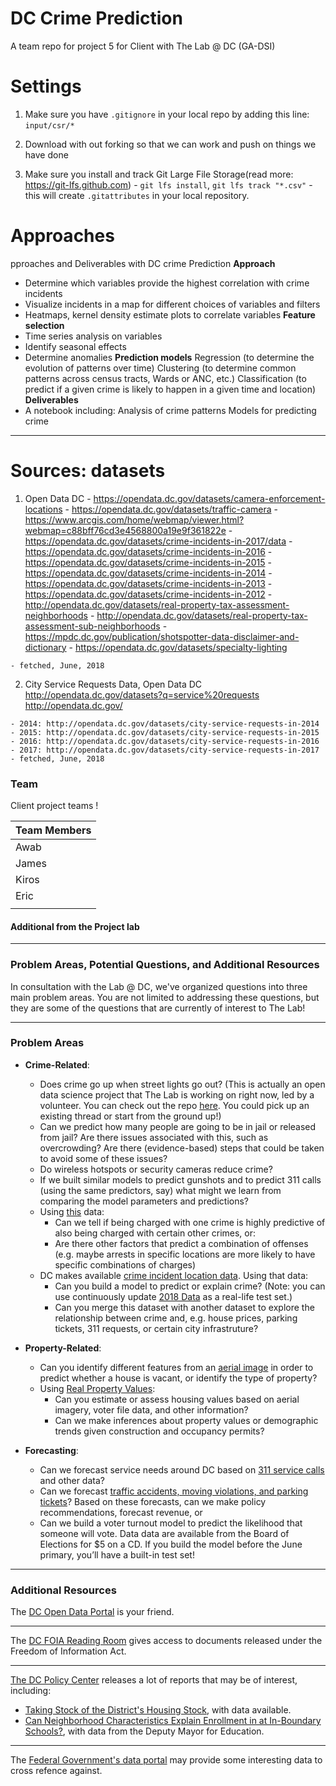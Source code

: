 # DC Crime Prediction
A team repo  for  project 5 for Client with The Lab @ DC (GA-DSI)

# Settings
  1) Make sure you have `.gitignore` in your local repo by adding this line: `input/csr/*`
  2. Download  with out forking so that we can work and push on things we have done
  3) Make sure you install and track Git Large File Storage(read more: https://git-lfs.github.com)
    - `git lfs install`, `git lfs track "*.csv"`
    - this will create  `.gitattributes` in your local repository.

# Approaches
pproaches and Deliverables with DC crime Prediction 
**Approach** 
   - Determine which variables provide the highest correlation with crime incidents 
   - Visualize incidents in a map for different choices of variables and filters 
   - Heatmaps, kernel density estimate plots to correlate variables 
**Feature selection**
 - Time series analysis on variables 
  - Identify seasonal effects 
  - Determine anomalies 
  **Prediction models** 
   Regression (to determine the evolution of patterns over time) Clustering (to determine common patterns across census tracts, Wards or ANC, etc.) Classification (to predict if a given crime is likely to happen in a given time and location) 
  **Deliverables**
  -  A notebook including: Analysis of crime patterns Models for predicting crime
----------------------------------------------------
# Sources: datasets
  1) Open Data DC
    - https://opendata.dc.gov/datasets/camera-enforcement-locations
    -  https://opendata.dc.gov/datasets/traffic-camera
    - https://www.arcgis.com/home/webmap/viewer.html?webmap=c88bff76cd3e4568800a19e9f361822e
    - https://opendata.dc.gov/datasets/crime-incidents-in-2017/data
    - https://opendata.dc.gov/datasets/crime-incidents-in-2016
    - https://opendata.dc.gov/datasets/crime-incidents-in-2015
    - https://opendata.dc.gov/datasets/crime-incidents-in-2014
    - https://opendata.dc.gov/datasets/crime-incidents-in-2013
    - https://opendata.dc.gov/datasets/crime-incidents-in-2012
    - http://opendata.dc.gov/datasets/real-property-tax-assessment-neighborhoods 
    - http://opendata.dc.gov/datasets/real-property-tax-assessment-sub-neighborhoods
    - https://mpdc.dc.gov/publication/shotspotter-data-disclaimer-and-dictionary
    - https://opendata.dc.gov/datasets/specialty-lighting


    - fetched, June, 2018

  2) City Service Requests Data, Open Data DC
  http://opendata.dc.gov/datasets?q=service%20requests
    http://opendata.dc.gov/

    - 2014: http://opendata.dc.gov/datasets/city-service-requests-in-2014
    - 2015: http://opendata.dc.gov/datasets/city-service-requests-in-2015
    - 2016: http://opendata.dc.gov/datasets/city-service-requests-in-2016
    - 2017: http://opendata.dc.gov/datasets/city-service-requests-in-2017
    - fetched, June, 2018
### Team
Client project teams !

| Team  Members |
|--------|
| Awab   | 
| James  |  
| Kiros  |
| Eric   |
|        |      


#### Additional from the Project lab
---------------------------------
### Problem Areas, Potential Questions, and Additional Resources

In consultation with the Lab @ DC, we've organized questions into three main problem areas.  You are not limited to addressing these questions, but they are some of the questions that are currently of interest to The Lab!
____________
### Problem Areas

- **Crime-Related**:
  - Does crime go up when street lights go out? (This is actually an open data science project that The Lab is working on right now, led by a volunteer. You can check out the repo [here](https://github.com/thelabdc/lights-and-crime). You could pick up an existing thread or start from the ground up!)
  - Can we predict how many people are going to be in jail or released from jail? Are there issues associated with this, such as overcrowding? Are there (evidence-based) steps that could be taken to avoid some of these issues?
  - Do wireless hotspots or security cameras reduce crime?
  - If we built similar models to predict gunshots and to predict 311 calls (using the same predictors, say) what might we learn from comparing the model parameters and predictions?
  - Using [this](https://github.com/thelabdc/NEAR-Act-Public) data:
    - Can we tell if being charged with one crime is highly predictive of also being charged with certain other crimes, or: 
    - Are there other factors that predict a combination of offenses (e.g. maybe arrests in specific locations are more likely to have specific combinations of charges)
  - DC makes available [crime incident location data](http://opendata.dc.gov/datasets/crime-incidents-in-2017). Using that data:
    - Can you build a model to predict or explain crime? (Note: you can use continuously update [2018 Data](http://opendata.dc.gov/datasets/crime-incidents-in-2018) as a real-life test set.)
    - Can you merge this dataset with another dataset to explore the relationship between crime and, e.g. house prices, parking tickets, 311 requests, or certain city infrastruture?

- **Property-Related**:
  - Can you identify different features from an [aerial image](http://opendata.dc.gov/pages/dc-from-above) in order to predict whether a house is vacant, or identify the type of property?
  - Using [Real Property Values](http://opendata.dc.gov/datasets?q=real%20property):
    - Can you estimate or assess housing values based on aerial imagery, voter file data, and other information?
    - Can we make inferences about property values or demographic trends given construction and occupancy permits?

- **Forecasting**:
  - Can we forecast service needs around DC based on [311 service calls](http://opendata.dc.gov/datasets?q=service%20requests) and other data?
  - Can we forecast [traffic accidents, moving violations, and parking tickets](http://opendata.dc.gov/datasets?q=parking%20violations&sort=-updatedAt)? Based on these forecasts, can we make policy recommendations, forecast revenue, or 
  - Can we build a voter turnout model to predict the likelihood that someone will vote. Data data are available from the Board of Elections for $5 on a CD. If you build the model before the June primary, you’ll have a built-in test set!

_____________

### Additional Resources
The [DC Open Data Portal](https://opendata.dc.gov/) is your friend.
______________

The [DC FOIA Reading Room](https://foia-dc.gov/App/ReadingRoom.aspx) gives access to documents released under the Freedom of Information Act.

___________

[The DC Policy Center](https://www.dcpolicycenter.org/) releases a lot of reports that may be of interest, including:
  - [Taking Stock of the District's Housing Stock](https://www.dcpolicycenter.org/publications/taking-stock-full-report/), with data available.
  -  [Can Neighborhood Characteristics Explain Enrollment in at In-Boundary Schools?](https://www.dcpolicycenter.org/publications/schools-in-the-neighborhood-summary/), with data from the Deputy Mayor for Education.

_____________

The [Federal Government's data portal](https://catalog.data.gov/dataset) may provide some interesting data to cross refence against.